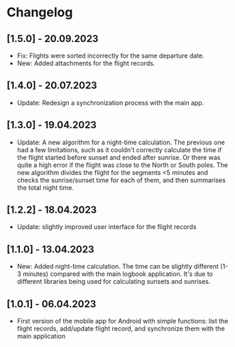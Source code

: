 # Changelog

## [1.5.0] - 20.09.2023

- Fix: Flights were sorted incorrectly for the same departure date.
- New: Added attachments for the flight records.

## [1.4.0] - 20.07.2023

- Update: Redesign a synchronization process with the main app.

## [1.3.0] - 19.04.2023

- Update: A new algorithm for a night-time calculation. The previous one had a few limitations, such as it couldn't correctly calculate the time if the flight started before sunset and ended after sunrise. Or there was quite a high error if the flight was close to the North or South poles. The new algorithm divides the flight for the segments <5 minutes and checks the sunrise/sunset time for each of them, and then summarises the total night time.

## [1.2.2] - 18.04.2023

- Update: slightly improved user interface for the flight records

## [1.1.0] - 13.04.2023

- New: Added night-time calculation. The time can be slightly different (1-3 minutes) compared with the main logbook application. It's due to different libraries being used for calculating sunsets and sunrises.

## [1.0.1] - 06.04.2023

- First version of the mobile app for Android with simple functions: list the flight records, add/update flight record, and synchronize them with the main application
